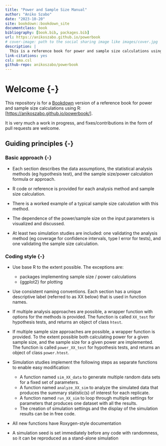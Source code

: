 ```yaml
--- 
title: "Power and Sample Size Manual"
author: "Aniko Szabo"
date: "2023-10-20"
site: bookdown::bookdown_site
documentclass: book
bibliography: [book.bib, packages.bib]
url: https://anikoszabo.github.io/powerbook
# cover-image: path to the social sharing image like images/cover.jpg
description: |
  This is a reference book for power and sample size calculations using R
link-citations: yes
csl: ama.csl
github-repo: anikoszabo/powerbook
---
```


# Welcome {-}

This repository is for a [Bookdown](https://bookdown.org/) version of a reference book for power and sample size calculations using R: [https://anikoszabo.github.io/powerbook/].

It is very much a work in progress, and fixes/contributions in the form of pull requests are welcome.


## Guiding principles {-}

### Basic approach {-}

 * Each section describes the data assumptions, the statistical analysis methods (eg hypothesis test), and the sample size/power calculation formula or approach. 
 
 * R code or reference is provided for each analysis method and sample size calculation.
 
 * There is a worked example of a typical sample size calculation with this method.
 
 * The dependence of the power/sample size on the input parameters is visualized and discussed.
 
 * At least two simulation studies are included: one validating the analysis method (eg coverage for confidence intervals, type I error for tests), and one validating the sample size calculation.

### Coding style {-}

 * Use base R to the extent possible. The exceptions are:
 
    - packages implementing sample size / power calculations 
    - {ggplot2} for plotting
    
 * Use consistent naming conventions. Each section has a unique descriptive label (referred to as XX below) that is used in function names.
 
 * If multiple analysis approaches are possible, a wrapper function with options for the methods is provided. The function is called `XX_test` for hypothesis tests, and returns an object of class `htest`.
 
 * If multiple sample size approaches are possible, a wrapper function is provided. To the extent possible both calculating power for a given sample size, and the sample size for a given power are implemented. The function is called `power_XX_test` for hypothesis tests, and returns an object of class `power.htest`.
 
 * Simulation studies implement the following steps as separate functions to enable easy modification:
 
    - A function named `sim_XX_data` to generate multiple random data sets for a fixed set of parameters.
    - A function named `analyze_XX_sim` to analyze the simulated data that produces the summary statistic(s) of interest for each replicate. 
    - A function named `run_XX_sim` to loop through multiple settings for parameters that produces one dataset with all the results. 
    - The creation of simulation settings and the display of the simulation results can be in free code.

 * All new functions have Roxygen-style documentation
 
 * A simulation seed is set immediately before any code with randomness, so it can be reproduced as a stand-alone simulation


